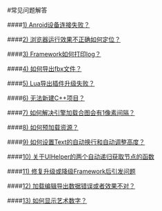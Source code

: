 #常见问题解答


####[1) Anroid设备连接失败？](../connect-solution/zh.md)

####[2) 浏览器运行效果不正确如何定位？](../debug-on-browser/zh.md)

####[3) Framework如何打印log？](../FWNoLog/zh.md) 

####[4) 如何导出fbx文件？](../HowToUseFBX/zh.md) 

####[5) Lua导出插件升级失败？](../LuaPluginUpdateError/zh.md) 

####[6) 无法新建C++项目？](../NoCreateCPPProject/zh.md) 

####[7) 如何解决引擎加载合图会有1像素间隔？](../OnePixelBug/zh.md) 

####[8) 如何预加载资源？](../PreloadRes/zh.md)  

####[9) 如何设置Text的自动换行和自动调整高度？](../TextAuto/zh.md) 

####[10) 关于UIHelper的两个自动递归获取节点的函数](../UIHelperGetNode/zh.md) 

####[11) 修复升级或降级Framework后引发问题](../upgrade-framework/zh.md)

####[12) 加载编辑导出数据错误或者效果不对？](../LoadError/zh.md)

####[13) 如何显示艺术数字？](../ShowAtlasLabel/zh.md)